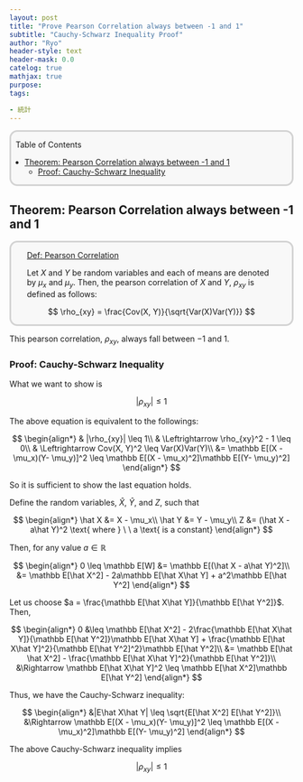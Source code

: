 ```yaml
---
layout: post
title: "Prove Pearson Correlation always between -1 and 1"
subtitle: "Cauchy-Schwarz Inequality Proof"
author: "Ryo"
header-style: text
header-mask: 0.0
catelog: true
mathjax: true
purpose: 
tags:

- 統計
---
```


<div style='border-radius: 1em; border-style:solid; border-color:#D3D3D3; background-color:#F8F8F8'>

<p class="h4">&nbsp;&nbsp;Table of Contents</p>

<!-- START doctoc generated TOC please keep comment here to allow auto update -->
<!-- DON'T EDIT THIS SECTION, INSTEAD RE-RUN doctoc TO UPDATE -->

- [Theorem: Pearson Correlation always between -1 and 1](#theorem-pearson-correlation-always-between--1-and-1)
  - [Proof: Cauchy-Schwarz Inequality](#proof-cauchy-schwarz-inequality)

<!-- END doctoc generated TOC please keep comment here to allow auto update -->


</div>

## Theorem: Pearson Correlation always between -1 and 1

<div style='padding-left: 2em; padding-right: 2em; border-radius: 1em; border-style:solid; border-color:#D3D3D3; background-color:#F8F8F8'>
<p class="h4"><ins>Def: Pearson Correlation</ins></p>

Let $X$ and $Y$ be random variables and each of means are denoted by $\mu_x$ and $\mu_y$. 
Then, the pearson correlation of $X$ and $Y$, $\rho_{xy}$ is defined as follows:

$$
\rho_{xy} = \frac{Cov(X, Y)}{\sqrt{Var(X)Var(Y)}}
$$

</div>

This pearson correlation, $\rho_{xy}$, always fall between $-1$ and $1$.

### Proof: Cauchy-Schwarz Inequality

What we want to show is 

$$
|\rho_{xy}| \leq 1
$$

The above equation is equivalent to the followings:

$$
\begin{align*}
& |\rho_{xy}| \leq 1\\
& \Leftrightarrow \rho_{xy}^2 - 1 \leq 0\\
& \Leftrightarrow Cov(X, Y)^2 \leq Var(X)Var(Y)\\
&= \mathbb E[(X - \mu_x)(Y- \mu_y)]^2 \leq \mathbb E[(X - \mu_x)^2]\mathbb E[(Y- \mu_y)^2]
\end{align*}
$$

So it is sufficient to show the last equation holds.


Define the random variables, $\hat X$, $\hat Y$, and $Z$, such that


$$
\begin{align*}
\hat X &= X - \mu_x\\
\hat Y &= Y - \mu_y\\
Z &= (\hat X - a\hat Y)^2 \text{ where } \ \ a \text{ is a constant}
\end{align*}
$$

Then, for any value $a \in \mathbb R$

$$
\begin{align*}
0 \leq \mathbb E[W] &= \mathbb E[(\hat X - a\hat Y)^2]\\
                    &= \mathbb E[\hat X^2] - 2a\mathbb E[\hat X\hat Y] + a^2\mathbb E[\hat Y^2]
\end{align*}
$$

Let us choose $a = \frac{\mathbb E[\hat X\hat Y]}{\mathbb E[\hat Y^2]}$. Then, 

$$
\begin{align*}
0 &\leq \mathbb E[\hat X^2] - 2\frac{\mathbb E[\hat X\hat Y]}{\mathbb E[\hat Y^2]}\mathbb E[\hat X\hat Y] + \frac{\mathbb E[\hat X\hat Y]^2}{\mathbb E[\hat Y^2]^2}\mathbb E[\hat Y^2]\\
  &= \mathbb E[\hat \hat X^2] - \frac{\mathbb E[\hat X\hat Y]^2}{\mathbb E[\hat Y^2]}\\
  &\Rightarrow \mathbb E[\hat X\hat Y]^2 \leq \mathbb E[\hat X^2]\mathbb E[\hat Y^2]
\end{align*}
$$

Thus, we have the Cauchy-Schwarz inequality:

$$
\begin{align*}
&|E\hat X\hat Y| \leq \sqrt{E[\hat X^2] E[\hat Y^2]}\\
&\Rightarrow \mathbb E[(X - \mu_x)(Y- \mu_y)]^2 \leq \mathbb E[(X - \mu_x)^2]\mathbb E[(Y- \mu_y)^2]
\end{align*}
$$

The above Cauchy-Schwarz inequality implies 

$$
|\rho_{xy}| \leq 1
$$
